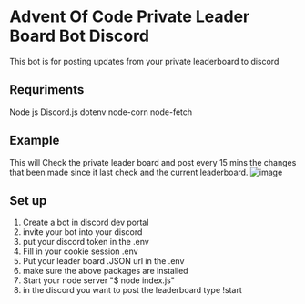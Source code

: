 # Advent Of Code Private Leader Board Bot Discord 
This bot is for posting updates from your private leaderboard to discord

## Requriments
Node js 
Discord.js 
dotenv
node-corn
node-fetch
## Example
This will Check the private leader board and post every 15 mins the changes that been made since it last check and the current leaderboard.
![image](https://user-images.githubusercontent.com/72324766/205526423-8393e083-ec87-4825-b8df-9b628b30418e.png)

## Set up
1. Create a bot in discord dev portal
2. invite your bot into your discord
3. put your discord token in the .env
4. Fill in your cookie session .env
5. Put your leader board .JSON url in the .env
6. make sure the above packages are installed
7. Start your node server "$ node index.js"
8. in the discord you want to post the leaderboard type !start
